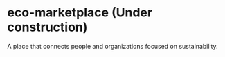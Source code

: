 # eco-marketplace (Under construction)
A place that connects people and organizations focused on sustainability.
